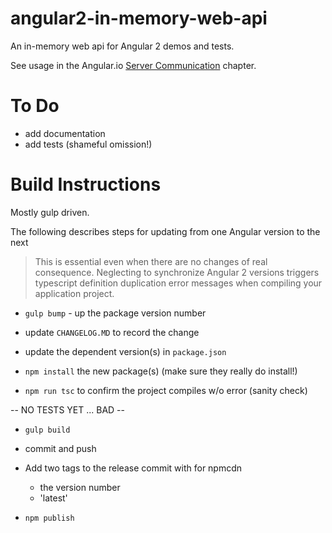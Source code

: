 # angular2-in-memory-web-api
An in-memory web api for Angular 2 demos and tests.

See usage in the Angular.io
[Server Communication](https://angular.io/docs/ts/latest/guide/server-communication.html) chapter.

# To Do
* add  documentation
* add tests (shameful omission!)

# Build Instructions

Mostly gulp driven.

The following describes steps for updating from one Angular version to the next

>This is essential even when there are no changes of real consequence.
Neglecting to synchronize Angular 2 versions
triggers typescript definition duplication error messages when
compiling your application project.

- `gulp bump` - up the package version number

- update `CHANGELOG.MD` to record the change

- update the dependent version(s) in `package.json`

- `npm install` the new package(s) (make sure they really do install!)

- `npm run tsc` to confirm the project compiles w/o error (sanity check)

 -- NO TESTS YET ... BAD --

- `gulp build`
- commit and push
- Add two tags to the release commit with for npmcdn
  - the version number
  - 'latest'

- `npm publish`
